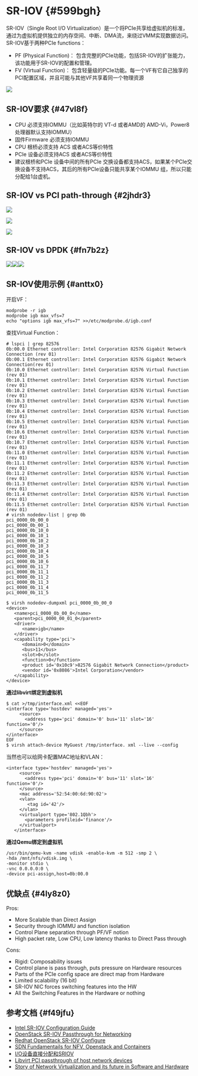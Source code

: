 # SR-IOV {#599bgh}

SR-IOV（Single Root I/O Virtualization）是一个将PCIe共享给虚拟机的标准，通过为虚拟机提供独立的内存空间、中断、DMA流，来绕过VMM实现数据访问。SR-IOV基于两种PCIe functions：

* PF \(Physical Function\)： 包含完整的PCIe功能，包括SR-IOV的扩张能力，该功能用于SR-IOV的配置和管理。
* FV \(Virtual Function\)： 包含轻量级的PCIe功能。每一个VF有它自己独享的PCI配置区域，并且可能与其他VF共享着同一个物理资源

![](/assets/network-virtualnet-linuxnet-sriov1.png)

## SR-IOV要求 {#47vl8f}

* CPU 必须支持IOMMU（比如英特尔的 VT-d 或者AMD的 AMD-Vi，Power8 处理器默认支持IOMMU）
* 固件Firmware 必须支持IOMMU
* CPU 根桥必须支持 ACS 或者ACS等价特性
* PCIe 设备必须支持ACS 或者ACS等价特性
* 建议根桥和PCIe 设备中间的所有PCIe 交换设备都支持ACS，如果某个PCIe交换设备不支持ACS，其后的所有PCIe设备只能共享某个IOMMU 组，所以只能分配给1台虚机。

## SR-IOV vs PCI path-through {#2jhdr3}

![](/assets/network-virtualnet-linuxnet-sriov2.png)

![](/assets/network-virtualnet-linuxnet-sriov4.png)

![](/assets/network-virtualnet-linuxnet-sriov5.png)

## SR-IOV vs DPDK {#fn7b2z}

![](/assets/network-virtualnet-linuxnet-sriovvsdpdk1.png)![](/assets/network-virtualnet-linuxnet-sriovvsdpdk2.png)![](/assets/network-virtualnet-linuxnet-sriovvsdpdk5.png)

## SR-IOV使用示例 {#anttx0}

开启VF：

```
modprobe -r igb
modprobe igb max_vfs=7
echo "options igb max_vfs=7" >>/etc/modprobe.d/igb.conf
```

查找Virtual Function：

```
# lspci | grep 82576
0b:00.0 Ethernet controller: Intel Corporation 82576 Gigabit Network Connection (rev 01)
0b:00.1 Ethernet controller: Intel Corporation 82576 Gigabit Network Connection(rev 01)
0b:10.0 Ethernet controller: Intel Corporation 82576 Virtual Function (rev 01)
0b:10.1 Ethernet controller: Intel Corporation 82576 Virtual Function (rev 01)
0b:10.2 Ethernet controller: Intel Corporation 82576 Virtual Function (rev 01)
0b:10.3 Ethernet controller: Intel Corporation 82576 Virtual Function (rev 01)
0b:10.4 Ethernet controller: Intel Corporation 82576 Virtual Function (rev 01)
0b:10.5 Ethernet controller: Intel Corporation 82576 Virtual Function (rev 01)
0b:10.6 Ethernet controller: Intel Corporation 82576 Virtual Function (rev 01)
0b:10.7 Ethernet controller: Intel Corporation 82576 Virtual Function (rev 01)
0b:11.0 Ethernet controller: Intel Corporation 82576 Virtual Function (rev 01)
0b:11.1 Ethernet controller: Intel Corporation 82576 Virtual Function (rev 01)
0b:11.2 Ethernet controller: Intel Corporation 82576 Virtual Function (rev 01)
0b:11.3 Ethernet controller: Intel Corporation 82576 Virtual Function (rev 01)
0b:11.4 Ethernet controller: Intel Corporation 82576 Virtual Function (rev 01)
0b:11.5 Ethernet controller: Intel Corporation 82576 Virtual Function (rev 01)
# virsh nodedev-list | grep 0b
pci_0000_0b_00_0
pci_0000_0b_00_1
pci_0000_0b_10_0
pci_0000_0b_10_1
pci_0000_0b_10_2
pci_0000_0b_10_3
pci_0000_0b_10_4
pci_0000_0b_10_5
pci_0000_0b_10_6
pci_0000_0b_11_7
pci_0000_0b_11_1
pci_0000_0b_11_2
pci_0000_0b_11_3
pci_0000_0b_11_4
pci_0000_0b_11_5
```

```
$ virsh nodedev-dumpxml pci_0000_0b_00_0
<device>
   <name>pci_0000_0b_00_0</name>
   <parent>pci_0000_00_01_0</parent>
   <driver>
      <name>igb</name>
   </driver>
   <capability type='pci'>
      <domain>0</domain>
      <bus>11</bus>
      <slot>0</slot>
      <function>0</function>
      <product id='0x10c9'>82576 Gigabit Network Connection</product>
      <vendor id='0x8086'>Intel Corporation</vendor>
   </capability>
</device>
```

**通过libvirt绑定到虚拟机**

```
$ cat >/tmp/interface.xml <<EOF
<interface type='hostdev' managed='yes'>
     <source>
       <address type='pci' domain='0' bus='11' slot='16' function='0'/>
     </source>
</interface>
EOF
$ virsh attach-device MyGuest /tmp/interface. xml --live --config
```

当然也可以给网卡配置MAC地址和VLAN：

```
<interface type='hostdev' managed='yes'>
     <source>
       <address type='pci' domain='0' bus='11' slot='16' function='0'/>
     </source>
     <mac address='52:54:00:6d:90:02'>
     <vlan>
        <tag id='42'/>
     </vlan>
     <virtualport type='802.1Qbh'>
       <parameters profileid='finance'/>
     </virtualport>
   </interface>
```

**通过Qemu绑定到虚拟机**

```
/usr/bin/qemu-kvm -name vdisk -enable-kvm -m 512 -smp 2 \
-hda /mnt/nfs/vdisk.img \
-monitor stdio \
-vnc 0.0.0.0:0 \
-device pci-assign,host=0b:00.0
```

## 优缺点 {#4ly8z0}

Pros:

* More Scalable than Direct Assign
* Security through IOMMU and function isolation
* Control Plane separation through PF/VF notion
* High packet rate, Low CPU, Low latency thanks to Direct Pass through

Cons:

* Rigid: Composability issues
* Control plane is pass through, puts pressure on Hardware resources
* Parts of the PCIe config space are direct map from Hardware
* Limited scalability \(16 bit\)
* SR-IOV NIC forces switching features into the HW
* All the Switching Features in the Hardware or nothing

## 参考文档 {#f49jfu}

* [Intel SR-IOV Configuration Guide](http://www.intel.com/content/www/us/en/embedded/products/networking/xl710-sr-iov-config-guide-gbe-linux-brief.html)
* [OpenStack SR-IOV Passthrough for Networking](https://wiki.openstack.org/wiki/SR-IOV-Passthrough-For-Networking)
* [Redhat OpenStack SR-IOV Configure](https://access.redhat.com/documentation/zh-CN/Red_Hat_Enterprise_Linux_OpenStack_Platform/7/html/Networking_Guide/sec-sr-iov.html)
* [SDN Fundamentails for NFV, Openstack and Containers](http://www.slideshare.net/nyechiel/sdn-fundamentals-for-nfv-open-stack-and-containers-red-hat-summit-20161)
* [I/O设备直接分配和SRIOV](http://www.cnblogs.com/sammyliu/p/4548194.html)
* [Libvirt PCI passthrough of host network devices](http://wiki.libvirt.org/page/Networking#PCI_Passthrough_of_host_network_devices)
* [Story of Network Virtualization and its future in Software and Hardware](http://netdevconf.org/2.1/session.html?jain)



